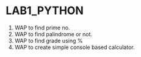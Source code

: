 # LAB1_PYTHON
1. WAP to find prime no.
2. WAP to find palindrome or not.
3. WAP to find grade using %
4. WAP to create simple console based calculator.
